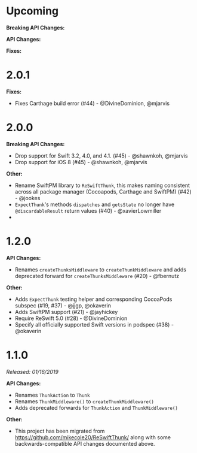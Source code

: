 # Upcoming

**Breaking API Changes:**

**API Changes:**

**Fixes:**

# 2.0.1

**Fixes:**

- Fixes Carthage build error (#44) - @DivineDominion, @mjarvis

# 2.0.0

**Breaking API Changes:**
- Drop support for Swift 3.2, 4.0, and 4.1. (#45) - @shawnkoh, @mjarvis
- Drop support for iOS 8 (#45) - @shawnkoh, @mjarvis

**Other:**
- Rename SwiftPM library to `ReSwiftThunk`, this makes naming consistent across all package manager (Cocoapods, Carthage and SwiftPM) (#42) - @jookes
- `ExpectThunk`'s methods `dispatches` and `getsState` no longer have `@discardableResult` return values (#40) - @xavierLowmiller
-
# 1.2.0

**API Changes:**
- Renames `createThunksMiddleware` to `createThunkMiddleware` and adds deprecated forward for `createThunksMiddleware` (#20) - @fbernutz

**Other:**

- Adds `ExpectThunk` testing helper and corresponding CocoaPods subspec (#19, #37) - @jjgp, @okaverin
- Adds SwiftPM support (#21) - @jayhickey
- Require ReSwift 5.0 (#28) - @DivineDominion
- Specify all officially supported Swift versions in podspec (#38) - @okaverin

# 1.1.0

*Released: 01/16/2019*

**API Changes:**
- Renames `ThunkAction` to `Thunk`
- Renames `ThunkMiddleware()` to `createThunkMiddleware()`
- Adds deprecated forwards for `ThunkAction` and `ThunkMiddleware()`

**Other:**
- This project has been migrated from https://github.com/mikecole20/ReSwiftThunk/ along with some backwards-compatible API changes documented above.
